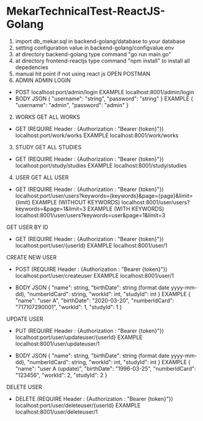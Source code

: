 # MekarTechnicalTest-ReactJS-Golang

1. import db_mekar.sql in backend-golang/database to your database
2. setting configuration value in backend-golang/configvalue.env
3. at directory backend-golang type command "go run main.go"
4. at directory frontend-reactjs type command "npm install" to install all depedencies
5. manual hit point if not using react js
  OPEN POSTMAN
  1. ADMIN
  ADMIN LOGIN
  - POST
    localhost:port/admin/login
    EXAMPLE
    localhost:8001/admin/login
  - BODY JSON
    {
      "username": "string",
      "password": "string"
    }
    EXAMPLE
    {
      "username": "admin",
      "password": "admin"
    }
    
  2. WORKS
  GET ALL WORKS
  - GET (REQUIRE Header : {Authorization : "Bearer {token}"})
    localhost:port/work/works
    EXAMPLE
    localhost:8001/work/works
    
  3. STUDY
  GET ALL STUDIES
  - GET (REQUIRE Header : {Authorization : "Bearer {token}"})
    localhost:port/study/studies
    EXAMPLE
    localhost:8001/study/studies
    
  4. USER
  GET ALL USER
  - GET (REQUIRE Header : {Authorization : "Bearer {token}"})
    localhost:port/user/users?keywords={keywords}&page={page}&limit={limit}
    EXAMPLE (WITHOUT KEYWORDS)
    localhost:8001/user/users?keywords=&page=1&limit=3
    EXAMPLE (WITH KEYWORDS)
    localhost:8001/user/users?keywords=user&page=1&limit=3
    
  GET USER BY ID
  - GET (REQUIRE Header : {Authorization : "Bearer {token}"})
    localhost:port/user/{userId}
    EXAMPLE
    localhost:8001/user/1
    
  CREATE NEW USER
  - POST (REQUIRE Header : {Authorization : "Bearer {token}"})
    localhost:port/user/createuser
    EXAMPLE
    localhost:8001/user/1
    
  - BODY JSON
    {
      "name": string,
      "birthDate": string (format date yyyy-mm-dd),
      "numberIdCard": string,
      "workId": int,
      "studyId": int
    }
    EXAMPLE
    {
      "name": "user A",
      "birthDate": "2020-03-20",
      "numberIdCard": "717107290001",
      "workId": 1,
      "studyId": 1
    }
    
  UPDATE USER
  - PUT (REQUIRE Header : {Authorization : "Bearer {token}"})
    localhost:port/user/updateuser/{userId}
    EXAMPLE
    localhost:8001/user/updateuser/1
    
  - BODY JSON
    {
      "name": string,
      "birthDate": string (format date yyyy-mm-dd),
      "numberIdCard": string,
      "workId": int,
      "studyId": int
    }
    EXAMPLE
    {
      "name": "user A (update)",
      "birthDate": "1996-03-25",
      "numberIdCard": "123456",
      "workId": 2,
      "studyId": 2
    }
    
  DELETE USER
  - DELETE (REQUIRE Header : {Authorization : "Bearer {token}"})
    localhost:port/user/deleteuser/{userId}
    EXAMPLE
    localhost:8001/user/deleteuser/1
    
